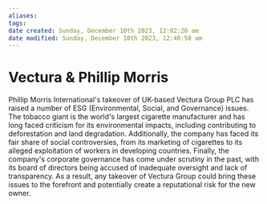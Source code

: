 ```yaml
---
aliases: 
tags: 
date created: Sunday, December 10th 2023, 12:02:20 am
date modified: Sunday, December 10th 2023, 12:40:58 am
---
```


# Vectura & Phillip Morris

Phillip Morris International's takeover of UK-based Vectura Group PLC has raised a number of ESG (Environmental, Social, and Governance) issues. The tobacco giant is the world's largest cigarette manufacturer and has long faced criticism for its environmental impacts, including contributing to deforestation and land degradation. Additionally, the company has faced its fair share of social controversies, from its marketing of cigarettes to its alleged exploitation of workers in developing countries. Finally, the company's corporate governance has come under scrutiny in the past, with its board of directors being accused of inadequate oversight and lack of transparency. As a result, any takeover of Vectura Group could bring these issues to the forefront and potentially create a reputational risk for the new owner.
